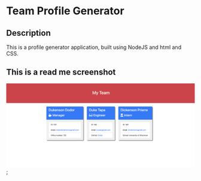 # Team Profile Generator

## Description
This is a profile generator application, built using NodeJS and html and CSS.

## This is a read me screenshot

![screenshot](./assets/image/screenshot.png);

